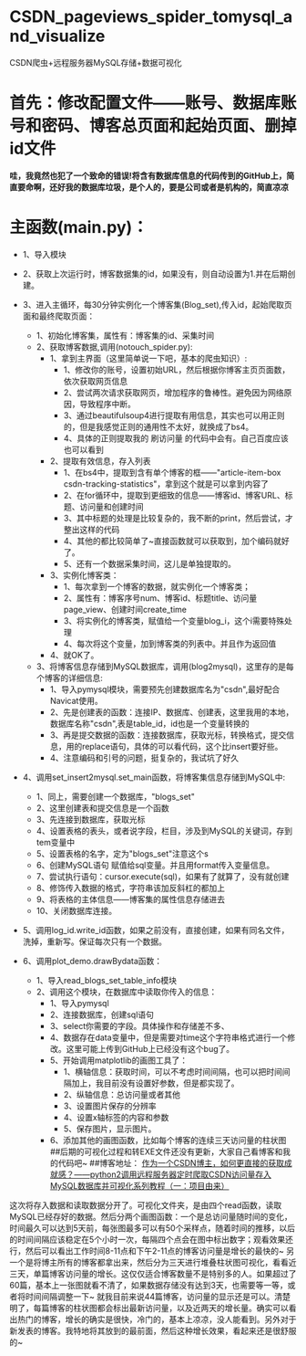 # CSDN_pageviews_spider_tomysql_and_visualize
CSDN爬虫+远程服务器MySQL存储+数据可视化

# 首先：修改配置文件——账号、数据库账号和密码、博客总页面和起始页面、删掉id文件

 **哇，我竟然也犯了一个致命的错误!将含有数据库信息的代码传到的GitHub上，简直要命啊，还好我的数据库垃圾，是个人的，要是公司或者是机构的，简直凉凉**

# 主函数(main.py)：

- 1、导入模块
- 2、获取上次运行时，博客数据集的id，如果没有，则自动设置为1.并在后期创建。
- 3、进入主循环，每30分钟实例化一个博客集(Blog_set),传入id，起始爬取页面和最终爬取页面：
	 - 1、初始化博客集，属性有：博客集的id、采集时间
	 - 2、获取博客数据,调用(notouch_spider.py):
		  - 1、拿到主界面（这里简单说一下吧，基本的爬虫知识）:
			 - 1、修改你的账号，设置初始URL，然后根据你博客主页页面数，依次获取网页信息
			 - 2、尝试两次请求获取网页，增加程序的鲁棒性。避免因为网络原因，导致程序中断。
			 - 3、通过beautifulsoup4进行提取有用信息，其实也可以用正则的，但是我感觉正则的通用性不太好，就换成了bs4。
			 - 4、具体的正则提取我的 刷访问量 的代码中会有。自己百度应该也可以看到
		 - 2、提取有效信息，存入列表
			 - 1、在bs4中，提取到含有单个博客的框——"article-item-box csdn-tracking-statistics"，拿到这个就是可以拿到内容了
			 - 2、在for循环中，提取到更细致的信息——博客id、博客URL、标题、访问量和创建时间
			 - 3、其中标题的处理是比较复杂的，我不断的print，然后尝试，才整出这样的代码
			 - 4、其他的都比较简单了~直接函数就可以获取到，加个编码就好了。
			 - 5、还有一个数据采集时间，这儿是单独提取的。
		 - 3、实例化博客类：
			 - 1、每次拿到一个博客的数据，就实例化一个博客类；
			 - 2、属性有：博客序号num、博客id、标题title、访问量page_view、创建时间create_time
			 - 3、将实例化的博客类，赋值给一个变量blog_i，这个i需要特殊处理
			 - 4、每次将这个变量，加到博客类的列表中。并且作为返回值
		 - 4、就OK了。
	 - 3、将博客信息存储到MySQL数据库，调用(blog2mysql)，这里存的是每个博客的详细信息:
		 - 1、导入pymysql模块，需要预先创建数据库名为"csdn",最好配合Navicat使用。
		 - 2、先是创建表的函数：连接IP、数据库、创建表，这里我用的本地，数据库名称"csdn",表是table_id，id也是一个变量转换的
		 - 3、再是提交数据的函数：连接数据库，获取光标，转换格式，提交信息，用的replace语句，具体的可以看代码，这个比insert要好些。
		 - 4、注意编码和引号的问题，挺复杂的，我试坑了好久
		
	
 - 4、调用set_insert2mysql.set_main函数，将博客集信息存储到MySQL中:
	 - 1、同上，需要创建一个数据库，"blogs_set"
	 - 2、这里创建表和提交信息是一个函数
	 - 3、先连接到数据库，获取光标
	 - 4、设置表格的表头，或者说字段，栏目，涉及到MySQL的关键词，存到tem变量中
	 - 5、设置表格的名字，定为"blogs_set"注意这个s
	 - 6、创建MySQL语句 赋值给sql变量。并且用format传入变量信息。
	 - 7、尝试执行语句：cursor.execute(sql)，如果有了就算了，没有就创建
	 - 8、修饰传入数据的格式，字符串该加反斜杠的都加上
	 - 9、将表格的主体信息——博客集的属性信息存储进去
	 - 10、关闭数据库连接。

 - 5、调用log_id.write_id函数，如果之前没有，直接创建，如果有同名文件，洗掉，重新写。保证每次只有一个数据。
 - 6、调用plot_demo.drawBydata函数：
	 - 1、导入read_blogs_set_table_info模块
	 - 2、调用这个模块，在数据库中读取你传入的信息：
		 - 1、导入pymysql
		 - 2、连接数据库，创建sql语句
		 - 3、select你需要的字段。具体操作和存储差不多、
		 - 4、数据存在data变量中，但是需要对time这个字符串格式进行一个修改。这里可能上传到GitHub上已经没有这个bug了。
		 - 5、开始调用matplotlib的画图工具了：
			 - 1、横轴信息：获取时间，可以不考虑时间间隔，也可以把时间间隔加上，我目前没有设置好参数，但是都实现了。
			 - 2、纵轴信息：总访问量或者其他
			 - 3、设置图片保存的分辨率
			 - 4、设置x轴标签的内容和参数
			 - 5、保存图片，显示图片。
		 - 6、添加其他的画图函数，比如每个博客的连续三天访问量的柱状图
##后期的可视化过程和转EXE文件还没有更新，大家自己看博客和我的代码吧~
##博客地址：
[作为一个CSDN博主，如何更直接的获取成就感？——python2调用远程服务器定时爬取CSDN访问量存入MySQL数据库并可视化系列教程（一：项目由来）](https://blog.csdn.net/hehedadaq/article/details/82464556)


这次将存入数据和读取数据分开了。可视化文件夹，是由四个read函数，读取MySQL已经存好的数据。然后分两个画图函数：一个是总访问量随时间的变化，时间最久可以达到5天前，每张图最多可以有50个采样点，随着时间的推移，以后的时间间隔应该稳定在5个小时一次，每隔四个点会在图中标出数字；观看效果还行，然后可以看出工作时间8-11点和下午2-11点的博客访问量是增长的最快的~
另一个是将博主所有的博客都拿出来，然后分为三天进行堆叠柱状图可视化，看看近三天，单篇博客访问量的增长。这仅仅适合博客数量不是特别多的人。如果超过了60篇，基本上一张图就看不清了，如果数据存储没有达到3天，也需要等一等，或者将时间间隔调整一下~
就我目前来说44篇博客，访问量的显示还是可以。清楚明了，每篇博客的柱状图都会标出最新访问量，以及近两天的增长量。确实可以看出热门的博客，增长的确实是很快，冷门的，基本上凉凉，没人能看到。另外对于新发表的博客。我特地将其放到的最前面，然后这种增长效果，看起来还是很舒服的~
